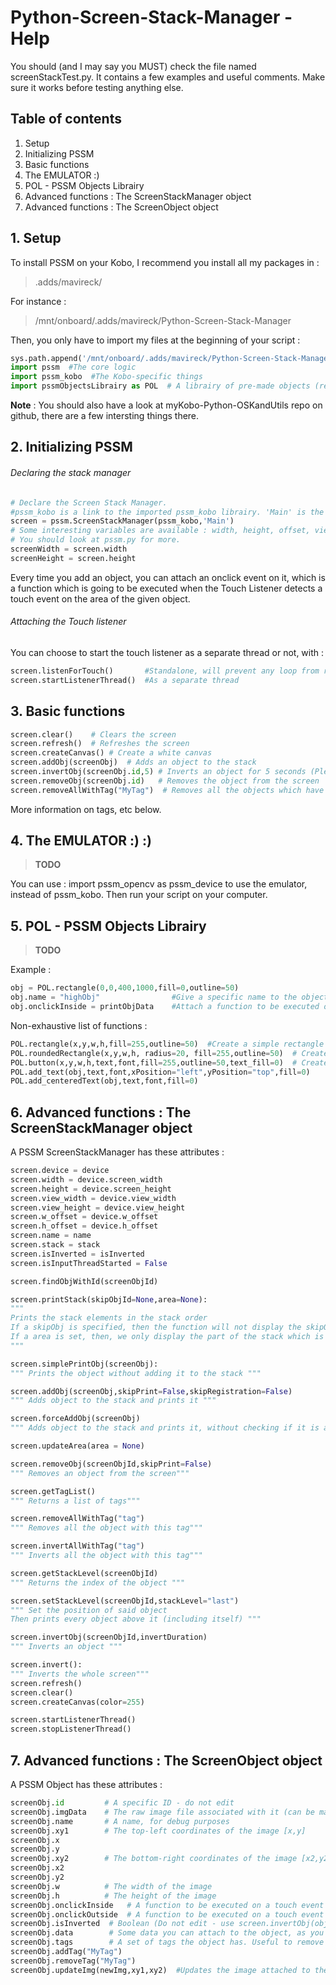 # Python-Screen-Stack-Manager - Help


You should (and I may say you MUST) check the file named screenStackTest.py.
It contains a few examples and useful comments. Make sure it works before testing anything else.



## Table of contents
1. Setup
2. Initializing PSSM
3. Basic functions
4. The EMULATOR :)
5. POL - PSSM Objects Librairy
6. Advanced functions : The ScreenStackManager object
7. Advanced functions : The ScreenObject object

## 1. Setup
To install PSSM on your Kobo, I recommend you install all my packages in :
> .adds/mavireck/

For instance :

> /mnt/onboard/.adds/mavireck/Python-Screen-Stack-Manager

Then, you only have to import my files at the beginning of your script :

```python
sys.path.append('/mnt/onboard/.adds/mavireck/Python-Screen-Stack-Manager') #To tell Python where to look for these files
import pssm  #The core logic
import pssm_kobo  #The Kobo-specific things
import pssmObjectsLibrairy as POL  # A librairy of pre-made objects (rectangles, buttons...)
```
**Note** : You should also have a look at myKobo-Python-OSKandUtils repo on github, there are a few intersting things there.


## 2. Initializing PSSM
###### Declaring the stack manager
```python
# Declare the Screen Stack Manager.
#pssm_kobo is a link to the imported pssm_kobo librairy. 'Main' is the name of the screen manager (useless actually)
screen = pssm.ScreenStackManager(pssm_kobo,'Main')
# Some interesting variables are available : width, height, offset, view_height...
# You should look at pssm.py for more.
screenWidth = screen.width
screenHeight = screen.height
```
Every time you add an object, you can attach an onclick event on it, which is a function which is going to be executed when the Touch Listener detects a touch event on the area of the given object.

###### Attaching the Touch listener
You can choose to start the touch listener as a separate thread or not, with :
```python
screen.listenForTouch()       #Standalone, will prevent any loop from running
screen.startListenerThread()  #As a separate thread
```

## 3. Basic functions
```Python
screen.clear()    # Clears the screen
screen.refresh()  # Refreshes the screen
screen.createCanvas() # Create a white canvas
screen.addObj(screenObj)  # Adds an object to the stack
screen.invertObj(screenObj.id,5) # Inverts an object for 5 seconds (Please do not edit that object in the meantime, it may break quite a few things)
screen.removeObj(screenObj.id)   # Removes the object from the screen
screen.removeAllWithTag("MyTag")  # Removes all the objects which have the tag "MyTag"
```
More information on tags, etc below.

## 4. The EMULATOR :) :)
>**TODO**

You can use : import pssm_opencv as pssm_device to use the emulator, instead of pssm_kobo. Then run your script on your computer.

## 5. POL - PSSM Objects Librairy
>**TODO**

Example :
```Python
obj = POL.rectangle(0,0,400,1000,fill=0,outline=50)
obj.name = "highObj"                #Give a specific name to the object (useful for debug purposes)
obj.onclickInside = printObjData    #Attach a function to be executed onclick
```
Non-exhaustive list of functions :
````Python
POL.rectangle(x,y,w,h,fill=255,outline=50)  #Create a simple rectangle
POL.roundedRectangle(x,y,w,h, radius=20, fill=255,outline=50)  # Create a rectangle with round corners
POL.button(x,y,w,h,text,font,fill=255,outline=50,text_fill=0)  # Create a button
POL.add_text(obj,text,font,xPosition="left",yPosition="top",fill=0)
POL.add_centeredText(obj,text,font,fill=0)
````

## 6. Advanced functions : The ScreenStackManager object
A PSSM ScreenStackManager has these attributes :
````Python
screen.device = device
screen.width = device.screen_width
screen.height = device.screen_height
screen.view_width = device.view_width
screen.view_height = device.view_height
screen.w_offset = device.w_offset
screen.h_offset = device.h_offset
screen.name = name
screen.stack = stack
screen.isInverted = isInverted
screen.isInputThreadStarted = False

screen.findObjWithId(screenObjId)

screen.printStack(skipObjId=None,area=None):
"""
Prints the stack elements in the stack order
If a skipObj is specified, then the function will not display the skipObj.
If a area is set, then, we only display the part of the stack which is in this area
"""

screen.simplePrintObj(screenObj):
""" Prints the object without adding it to the stack """

screen.addObj(screenObj,skipPrint=False,skipRegistration=False)
""" Adds object to the stack and prints it """

screen.forceAddObj(screenObj)
""" Adds object to the stack and prints it, without checking if it is already here """

screen.updateArea(area = None)

screen.removeObj(screenObjId,skipPrint=False)
""" Removes an object from the screen"""

screen.getTagList()
""" Returns a list of tags"""

screen.removeAllWithTag("tag")
""" Removes all the object with this tag"""

screen.invertAllWithTag("tag")
""" Inverts all the object with this tag"""

screen.getStackLevel(screenObjId)
""" Returns the index of the object """

screen.setStackLevel(screenObjId,stackLevel="last")
""" Set the position of said object
Then prints every object above it (including itself) """

screen.invertObj(screenObjId,invertDuration)
""" Inverts an object """

screen.invert():
""" Inverts the whole screen"""
screen.refresh()
screen.clear()
screen.createCanvas(color=255)

screen.startListenerThread()
screen.stopListenerThread()
````

## 7. Advanced functions : The ScreenObject object
A PSSM Object has these attributes :
````Python
screenObj.id         # A specific ID - do not edit
screenObj.imgData    # The raw image file associated with it (can be made with PILLOW for instance)
screenObj.name       # A name, for debug purposes
screenObj.xy1        # The top-left coordinates of the image [x,y]
screenObj.x
screenObj.y
screenObj.xy2        # The bottom-right coordinates of the image [x2,y2]
screenObj.x2
screenObj.y2
screenObj.w          # The width of the image
screenObj.h          # The height of the image
screenObj.onclickInside   # A function to be executed on a touch event on the object (should accept as paramater the object and a (x,y) coordinate tuple)
screenObj.onclickOutside  # A function to be executed on a touch event not on the object (should accept as paramater the object and a (x,y) coordinate tuple)
screenObj.isInverted  # Boolean (Do not edit - use screen.invertObj(objId,duration))
screenObj.data        # Some data you can attach to the object, as you wish
screenObj.tags        # A set of tags the object has. Useful to remove a lot of objects at the same time
screenObj.addTag("MyTag")
screenObj.removeTag("MyTag")
screenObj.updateImg(newImg,xy1,xy2)  #Updates the image attached to the object. you must add the object to the stack once again afterwards in order to display the changes
````
